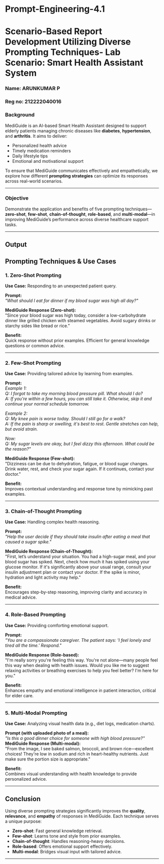 # Prompt-Engineering-4.1
# Scenario-Based Report Development Utilizing Diverse Prompting Techniques- Lab Scenario: Smart Health Assistant System
### Name: ARUNKUMAR P
### Reg no: 212222040016
### **Background**
MediGuide is an AI-based Smart Health Assistant designed to support elderly patients managing chronic diseases like **diabetes**, **hypertension**, and **arthritis**. It aims to deliver:
- Personalized health advice
- Timely medication reminders
- Daily lifestyle tips
- Emotional and motivational support

To ensure that MediGuide communicates effectively and empathetically, we explore how different **prompting strategies** can optimize its responses across real-world scenarios.

---

### **Objective**
Demonstrate the application and benefits of five prompting techniques—**zero-shot**, **few-shot**, **chain-of-thought**, **role-based**, and **multi-modal**—in improving MediGuide’s performance across diverse healthcare support tasks.

---
## Output
## **Prompting Techniques & Use Cases**

### **1. Zero-Shot Prompting**
**Use Case:** Responding to an unexpected patient query.

**Prompt:**  
*"What should I eat for dinner if my blood sugar was high all day?"*

**MediGuide Response (Zero-shot):**  
"Since your blood sugar was high today, consider a low-carbohydrate dinner like grilled chicken with steamed vegetables. Avoid sugary drinks or starchy sides like bread or rice."

**Benefit:**  
Quick response without prior examples. Efficient for general knowledge questions or common advice.

---

### **2. Few-Shot Prompting**
**Use Case:** Providing tailored advice by learning from examples.

**Prompt:**  
*Example 1:  
Q: I forgot to take my morning blood pressure pill. What should I do?  
A: If you're within a few hours, you can still take it. Otherwise, skip it and continue your normal schedule tomorrow.*

*Example 2:  
Q: My knee pain is worse today. Should I still go for a walk?  
A: If the pain is sharp or swelling, it's best to rest. Gentle stretches can help, but avoid strain.*

*Now:  
Q: My sugar levels are okay, but I feel dizzy this afternoon. What could be the reason?"*

**MediGuide Response (Few-shot):**  
"Dizziness can be due to dehydration, fatigue, or blood sugar changes. Drink water, rest, and check your sugar again. If it continues, contact your doctor."

**Benefit:**  
Improves contextual understanding and response tone by mimicking past examples.

---

### **3. Chain-of-Thought Prompting**
**Use Case:** Handling complex health reasoning.

**Prompt:**  
*"Help the user decide if they should take insulin after eating a meal that caused a sugar spike."*

**MediGuide Response (Chain-of-Thought):**  
"First, let’s understand your situation. You had a high-sugar meal, and your blood sugar has spiked. Next, check how much it has spiked using your glucose monitor. If it's significantly above your usual range, consult your insulin adjustment plan or contact your doctor. If the spike is minor, hydration and light activity may help."

**Benefit:**  
Encourages step-by-step reasoning, improving clarity and accuracy in medical advice.

---

### **4. Role-Based Prompting**
**Use Case:** Providing comforting emotional support.

**Prompt:**  
*"You are a compassionate caregiver. The patient says: 'I feel lonely and tired all the time.' Respond."*

**MediGuide Response (Role-based):**  
"I'm really sorry you're feeling this way. You're not alone—many people feel this way when dealing with health issues. Would you like me to suggest relaxing activities or breathing exercises to help you feel better? I'm here for you."

**Benefit:**  
Enhances empathy and emotional intelligence in patient interaction, critical for elder care.

---

### **5. Multi-Modal Prompting**
**Use Case:** Analyzing visual health data (e.g., diet logs, medication charts).

**Prompt (with uploaded photo of a meal):**  
*"Is this a good dinner choice for someone with high blood pressure?"*
**MediGuide Response (Multi-modal):**  
"From the image, I see baked salmon, broccoli, and brown rice—excellent choices! They're low in sodium and rich in heart-healthy nutrients. Just make sure the portion size is appropriate."

**Benefit:**  
Combines visual understanding with health knowledge to provide personalized advice.

---

## **Conclusion**
Using diverse prompting strategies significantly improves the **quality**, **relevance**, and **empathy** of responses in MediGuide. Each technique serves a unique purpose:

- **Zero-shot**: Fast general knowledge retrieval.
- **Few-shot**: Learns tone and style from prior examples.
- **Chain-of-thought**: Handles reasoning-heavy decisions.
- **Role-based**: Offers emotional support effectively.
- **Multi-modal**: Bridges visual input with tailored advice.
---
